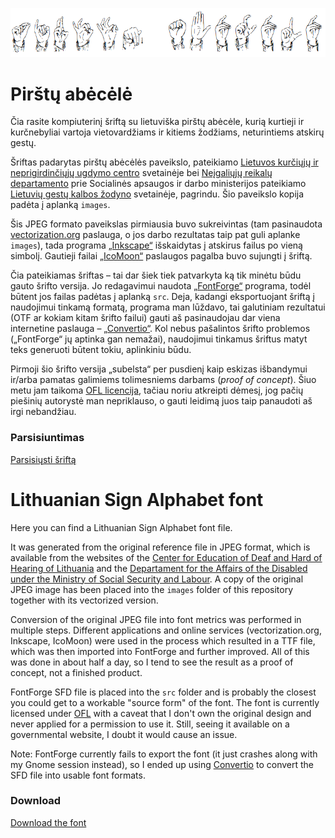 ![Pirštų abėcėlė](images/antraštė.png)

# Pirštų abėcėlė

Čia rasite kompiuterinį šriftą su lietuviška pirštų abėcėle, kurią kurtieji ir kurčnebyliai vartoja vietovardžiams ir kitiems žodžiams, neturintiems atskirų gestų.

Šriftas padarytas pirštų abėcėlės paveikslo, pateikiamo [Lietuvos kurčiųjų ir neprigirdinčiųjų ugdymo centro](http://www.deafcenter.lt/gestu-kalba/) svetainėje bei [Neįgaliųjų reikalų departamento](http://www.ndt.lt/) prie Socialinės apsaugos ir darbo ministerijos pateikiamo [Lietuvių gestų kalbos žodyno](http://lgkz.ndt.lt/pirstu-abecele) svetainėje, pagrindu. Šio paveikslo kopija padėta į aplanką `images`.

Šis JPEG formato paveikslas pirmiausia buvo sukreivintas (tam pasinaudota [vectorization.org](https://www.vectorization.org/) paslauga, o jos darbo rezultatas taip pat guli aplanke `images`), tada programa [„Inkscape“](https://inkscape.org/) išskaidytas į atskirus failus po vieną simbolį. Gautieji failai [„IcoMoon“](https://icomoon.io/) paslaugos pagalba buvo sujungti į šriftą.

Čia pateikiamas šriftas – tai dar šiek tiek patvarkyta ką tik minėtu būdu gauto šrifto versija. Jo redagavimui naudota [„FontForge“](https://fontforge.org/) programa, todėl būtent jos failas padėtas į aplanką `src`. Deja, kadangi eksportuojant šriftą į naudojimui tinkamą formatą, programa man lūždavo, tai galutiniam rezultatui (OTF ar kokiam kitam šrifto failui) gauti aš pasinaudojau dar viena internetine paslauga – [„Convertio“](https://convertio.co/). Kol nebus pašalintos šrifto problemos („FontForge“ jų aptinka gan nemažai), naudojimui tinkamus šriftus matyt teks generuoti būtent tokiu, aplinkiniu būdu.

Pirmoji šio šrifto versija „subelsta“ per pusdienį kaip eskizas išbandymui ir/arba pamatas galimiems tolimesniems darbams (*proof of concept*). Šiuo metu jam taikoma [OFL licencija](http://scripts.sil.org/OFL), tačiau noriu atkreipti dėmesį, jog pačių piešinių autorystė man nepriklauso, o gauti leidimą juos taip panaudoti aš irgi nebandžiau.

### Parsisiuntimas

[Parsisiųsti šriftą](https://github.com/rimas-kudelis/lithuanian-sign-alphabet-font/releases)

# Lithuanian Sign Alphabet font

Here you can find a Lithuanian Sign Alphabet font file.

It was generated from the original reference file in JPEG format, which is available from the websites of the [Center for Education of Deaf and Hard of Hearing of Lithuania](http://www.deafcenter.lt/en/) and the [Departament for the Affairs of the Disabled under the Ministry of Social Security and Labour](http://www.ndt.lt/en/). A copy of the original JPEG image has been placed into the `images` folder of this repository together with its vectorized version.

Conversion of the original JPEG file into font metrics was performed in multiple steps. Different applications and online services (vectorization.org, Inkscape, IcoMoon) were used in the process which resulted in a TTF file, which was then imported into FontForge and further improved. All of this was done in about half a day, so I tend to see the result as a proof of concept, not a finished product.

FontForge SFD file is placed into the `src` folder and is probably the closest you could get to a workable "source form" of the font. The font is currently licensed under [OFL](http://scripts.sil.org/OFL) with a caveat that I don't own the original design and never applied for a permission to use it. Still, seeing it available on a governmental website, I doubt it would cause an issue.

Note: FontForge currently fails to export the font (it just crashes along with my Gnome session instead), so I ended up using [Convertio](https://convertio.co/) to convert the SFD file into usable font formats.

### Download

[Download the font](https://github.com/rimas-kudelis/lithuanian-sign-alphabet-font/releases)

